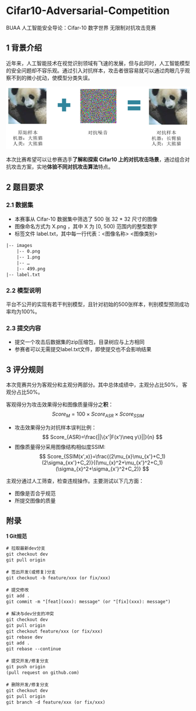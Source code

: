 # Cifar10-Adversarial-Competition
BUAA 人工智能安全导论：Cifar-10 数字世界 无限制对抗攻击竞赛

## 1 背景介绍
近年来，人工智能技术在视觉识别领域有飞速的发展，但与此同时，人工智能模型的安全问题却不容乐观。通过引入对抗样本，攻击者很容易就可以通过肉眼几乎观察不到的微小扰动，使模型分类失误。

![](figure1.png)

本次比赛希望可以让参赛选手**了解和探索 Cifar10 上的对抗攻击场景**，通过组合对抗攻击方案，实地**体验不同对抗攻击算法**特点。


## 2 题目要求
### 2.1 数据集
* 本赛事从 Cifar-10 数据集中筛选了 500 张 32 * 32 尺寸的图像
* 图像命名方式为 X.png ，其中 X 为 [0, 500) 范围内的整型数字
* 标签文件 label.txt，其中每一行代表：<图像名称> <图像类别>
```
|-- images
	|-- 0.png
	|-- 1.png
	|-- …
	|-- 499.png
|-- label.txt
```
### 2.2 模型说明
平台不公开的实现有若干判别模型，且针对初始的500张样本，判别模型预测成功率均为100%。

### 2.3 提交内容
* 提交一个攻击后数据集的zip压缩包，目录树应与上方相同
* 参赛者可以无需提交label.txt文件，即使提交也不会影响结果


## 3 评分规则
本次竞赛共分为客观分和主观分两部分。其中总体成绩中，主观分占比50%， 客观分占比50%。

客观得分为攻击效果得分和图像质量得分之**积**：
$$
Score_M = 100 \times Score_{ASR} \times Score_{SSIM}
$$

* 攻击效果得分为对抗样本误判比例：
$$
Score_{ASR}=\frac{||\{x'|F(x')\neq y\}||}{n}
$$
* 图像质量得分采用图像结构相似度SSIM:
$$
Score_{SSIM(x',x)}=\frac{(2\mu_{x}\mu_{x'}+C_1)(2\sigma_{xx'}+C_2)}{(\mu_{x}^2+\mu_{x'}^2+C_1)(\sigma_{x}^2+\sigma_{x'}^2+C_2)}
$$

主观分通过人工筛查，检查违规操作。主要测试以下几方面：
* 图像是否合乎规范
* 所提交图像的质量


## 附录
**1 Git规范**
```
# 拉取最新dev分支
git checkout dev
git pull origin

# 签出开发(或修复)分支
git checkout -b feature/xxx (or fix/xxx)

# 提交修改
git add .
git commit -m "[feat](xxx): message" (or "[fix](xxx): message")

# 解决与dev分支的冲突
git checkout dev
git pull origin
git checkout feature/xxx (or fix/xxx)
git rebase dev
git add .
git rebase --continue

# 提交开发/修复分支
git push origin
(pull request on github.com)

# 删除开发/修复分支
git checkout dev
git pull origin
git branch -d feature/xxx (or fix/xxx)
```